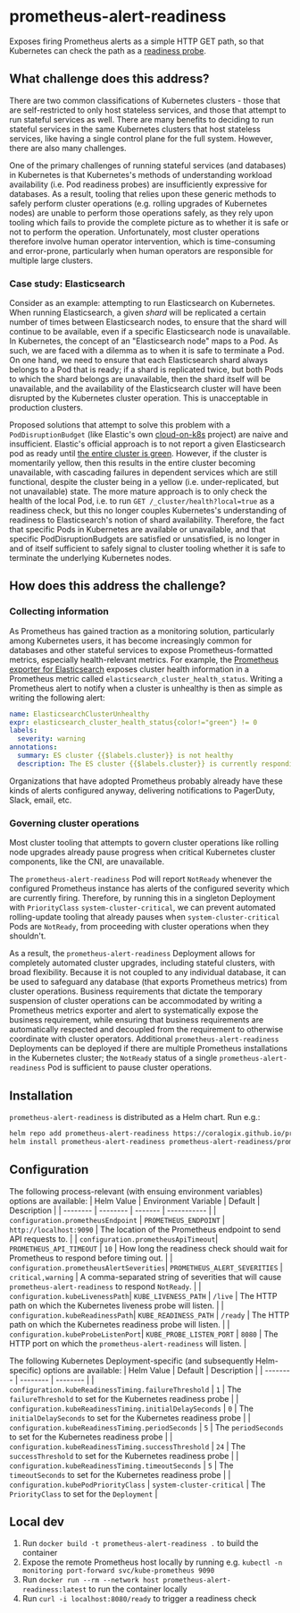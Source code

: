 # prometheus-alert-readiness
Exposes firing Prometheus alerts as a simple HTTP GET path, so that Kubernetes
can check the path as a [readiness probe].

[readiness probe]: https://kubernetes.io/docs/tasks/configure-pod-container/configure-liveness-readiness-startup-probes/#define-readiness-probes

## What challenge does this address?
There are two common classifications of Kubernetes clusters - those that are
self-restricted to only host stateless services, and those that attempt to run
stateful services as well. There are many benefits to deciding to run stateful
services in the same Kubernetes clusters that host stateless services, like
having a single control plane for the full system. However, there are also many
challenges.

One of the primary challenges of running stateful services (and databases) in
Kubernetes is that Kubernetes's methods of understanding workload availability
(i.e. Pod readiness probes) are insufficiently expressive for databases. As a
result, tooling that relies upon these generic methods to safely perform
cluster operations (e.g. rolling upgrades of Kubernetes nodes) are unable to
perform those operations safely, as they rely upon tooling which fails to
provide the complete picture as to whether it is safe or not to perform the
operation. Unfortunately, most cluster operations therefore involve human
operator intervention, which is time-consuming and error-prone, particularly
when human operators are responsible for multiple large clusters.

### Case study: Elasticsearch
Consider as an example: attempting to run Elasticsearch on Kubernetes. When
running Elasticsearch, a given _shard_ will be replicated a certain number of
times between Elasticsearch nodes, to ensure that the shard will continue to
be available, even if a specific Elasticsearch node is unavailable. In
Kubernetes, the concept of an "Elasticsearch node" maps to a Pod. As such, we
are faced with a dilemma as to when it is safe to terminate a Pod. On one hand,
we need to ensure that each Elasticsearch shard always belongs to a Pod that is
ready; if a shard is replicated twice, but both Pods to which the shard belongs
are unavailable, then the shard itself will be unavailable, and the
availability of the Elasticsearch cluster will have been disrupted by the
Kubernetes cluster operation. This is unacceptable in production clusters.

Proposed solutions that attempt to solve this problem with a
`PodDisruptionBudget` (like Elastic's own [cloud-on-k8s] project)
are naive and insufficient. Elastic's official approach is to not report a
given Elasticsearch pod as ready until [the entire cluster is green][es-cluster-health].
However, if the cluster is momentarily yellow, then this results in the entire
cluster becoming unavailable, with cascading failures in dependent services
which are still functional, despite the cluster being in a yellow (i.e.
under-replicated, but not unavailable) state. The more mature approach is to
only check the health of the local Pod, i.e. to run `GET /_cluster/health?local=true`
as a readiness check, but this no longer couples Kubernetes's understanding of
readiness to Elasticsearch's notion of shard availability. Therefore, the fact
that specific Pods in Kubernetes are available or unavailable, and that
specific PodDisruptionBudgets are satisfied or unsatisfied, is no longer in
and of itself sufficient to safely signal to cluster tooling whether it is safe
to terminate the underlying Kubernetes nodes.

[cloud-on-k8s]: https://github.com/elastic/cloud-on-k8s
[es-cluster-health]: https://github.com/elastic/helm-charts/blob/ffd109085023a37211c259302e2d076d84eeca94/elasticsearch/values.yaml#L228

## How does this address the challenge?

### Collecting information
As Prometheus has gained traction as a monitoring solution, particularly among
Kubernetes users, it has become increasingly common for databases and other
stateful services to expose Prometheus-formatted metrics, especially
health-relevant metrics. For example, the [Prometheus exporter for Elasticsearch][es-exporter]
exposes cluster health information in a Prometheus metric called
`elasticsearch_cluster_health_status`. Writing a Prometheus alert to notify
when a cluster is unhealthy is then as simple as writing the following alert:

```yaml
name: ElasticsearchClusterUnhealthy
expr: elasticsearch_cluster_health_status{color!="green"} != 0
labels:
  severity: warning
annotations:
  summary: ES cluster {{$labels.cluster}} is not healthy
  description: The ES cluster {{$labels.cluster}} is currently responding with color {{$labels.color}}.
```

Organizations that have adopted Prometheus probably already have these kinds of
alerts configured anyway, delivering notifications to PagerDuty, Slack, email,
etc.

[es-exporter]: https://github.com/justwatchcom/elasticsearch_exporter

### Governing cluster operations
Most cluster tooling that attempts to govern cluster operations like rolling
node upgrades already pause progress when critical Kubernetes cluster
components, like the CNI, are unavailable.

The `prometheus-alert-readiness` Pod will report `NotReady` whenever the
configured Prometheus instance has alerts of the configured severity which are
currently firing. Therefore, by running this in a singleton Deployment with
`PriorityClass` `system-cluster-critical`, we can prevent automated
rolling-update tooling that already pauses when `system-cluster-critical` Pods
are `NotReady`, from proceeding with cluster operations when they shouldn't.

As a result, the `prometheus-alert-readiness` Deployment allows for completely
automated cluster upgrades, including stateful clusters, with broad
flexibility. Because it is not coupled to any individual database, it can be
used to safeguard any database (that exports Prometheus metrics) from cluster
operations. Business requirements that dictate the temporary suspension of
cluster operations can be accommodated by writing a Prometheus metrics exporter
and alert to systematically expose the business requirement, while ensuring
that business requirements are automatically respected and decoupled from the
requirement to otherwise coordinate with cluster operators. Additional
`prometheus-alert-readiness` Deployments can be deployed if there are multiple
Prometheus installations in the Kubernetes cluster; the `NotReady` status of
a single `prometheus-alert-readiness` Pod is sufficient to pause cluster
operations.

## Installation
`prometheus-alert-readiness` is distributed as a Helm chart. Run e.g.:
```bash
helm repo add prometheus-alert-readiness https://coralogix.github.io/prometheus-alert-readiness
helm install prometheus-alert-readiness prometheus-alert-readiness/prometheus-alert-readiness
```

## Configuration
The following process-relevant (with ensuing environment variables) options
are available:
| Helm Value | Environment Variable | Default | Description |
| -------- | -------- | ------- | ----------- |
| `configuration.prometheusEndpoint` | `PROMETHEUS_ENDPOINT` | `http://localhost:9090` | The location of the Prometheus endpoint to send API requests to. |
| `configuration.prometheusApiTimeout`| `PROMETHEUS_API_TIMEOUT` | `10` | How long the readiness check should wait for Prometheus to respond before timing out. |
| `configuration.prometheusAlertSeverities`| `PROMETHEUS_ALERT_SEVERITIES` | `critical,warning` | A comma-separated string of severities that will cause `prometheus-alert-readiness` to respond `NotReady`. |
| `configuration.kubeLivenessPath`| `KUBE_LIVENESS_PATH` | `/live` | The HTTP path on which the Kubernetes liveness probe will listen. |
| `configuration.kubeReadinessPath`| `KUBE_READINESS_PATH` | `/ready` | The HTTP path on which the Kubernetes readiness probe will listen. |
| `configuration.kubeProbeListenPort`| `KUBE_PROBE_LISTEN_PORT` | `8080` | The HTTP port on which the `prometheus-alert-readiness` will listen. |

The following Kubernetes Deployment-specific (and subsequently Helm-specific)
options are available:
| Helm Value | Default | Description |
| -------- | -------- | -------- |
| `configuration.kubeReadinessTiming.failureThreshold` | `1` | The `failureThreshold` to set for the Kubernetes readiness probe |
| `configuration.kubeReadinessTiming.initialDelaySeconds` | `0` | The `initialDelaySeconds` to set for the Kubernetes readiness probe |
| `configuration.kubeReadinessTiming.periodSeconds` | `5` | The `periodSeconds` to set for the Kubernetes readiness probe |
| `configuration.kubeReadinessTiming.successThreshold` | `24` | The `successThreshold` to set for the Kubernetes readiness probe |
| `configuration.kubeReadinessTiming.timeoutSeconds` | `5` | The `timeoutSeconds` to set for the Kubernetes readiness probe |
| `configuration.kubePodPriorityClass` | `system-cluster-critical` | The `PriorityClass` to set for the `Deployment` |

## Local dev
1. Run `docker build -t prometheus-alert-readiness .` to build the container
2. Expose the remote Prometheus host locally by running e.g. `kubectl -n monitoring port-forward svc/kube-prometheus 9090`
3. Run `docker run --rm --network host prometheus-alert-readiness:latest` to run the container locally
4. Run `curl -i localhost:8080/ready` to trigger a readiness check
